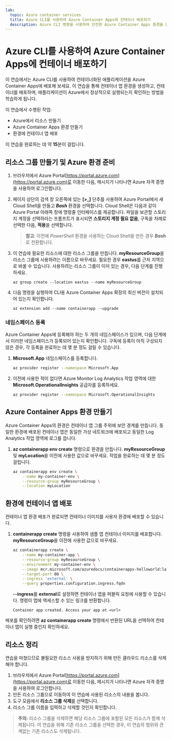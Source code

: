 ```yaml
---
lab:
  topic: Azure container services
  title: Azure CLI를 사용하여 Azure Container Apps에 컨테이너 배포하기
  description: Azure CLI 명령을 사용하여 안전한 Azure Container Apps 환경을 만들고 컨테이너를 배포하는 방법을 알아봅니다.
---
```


# Azure CLI를 사용하여 Azure Container Apps에 컨테이너 배포하기

이 연습에서는 Azure CLI를 사용하여 컨테이너화된 애플리케이션을 Azure Container Apps에 배포해 보세요. 이 연습을 통해 컨테이너 앱 환경을 생성하고, 컨테이너를 배포하며, 애플리케이션이 Azure에서 정상적으로 실행되는지 확인하는 방법을 학습하게 됩니다.

이 연습에서 수행된 작업:

* Azure에서 리소스 만들기
* Azure Container Apps 환경 만들기
* 환경에 컨테이너 앱 배포

이 연습을 완료하는 데 약 **15**분이 걸립니다.

## 리소스 그룹 만들기 및 Azure 환경 준비

1. 브라우저에서 Azure Portal[https://portal.azure.com](https://portal.azure.com)로 이동한 다음, 메시지가 나타나면 Azure 자격 증명을 사용하여 로그인합니다.

1. 페이지 상단의 검색 창 오른쪽에 있는 **[\>_]** 단추를 사용하여 Azure Portal에서 새 Cloud Shell을 만들고 ***Bash*** 환경을 선택합니다. Cloud Shell은 다음과 같이 Azure Portal 아래쪽 창에 명령줄 인터페이스를 제공합니다. 파일을 보관할 스토리지 계정을 선택하라는 프롬프트가 표시되면 **스토리지 계정 필요 없음**, 구독을 차례로 선택한 다음, **적용**을 선택합니다.

    > **참고**: 이전에 *PowerShell* 환경을 사용하는 Cloud Shell을 만든 경우 ***Bash***로 전환합니다.

1. 이 연습에 필요한 리소스에 대한 리소스 그룹을 만듭니다. **myResourceGroup**을 리소스 그룹에 사용하려는 이름으로 바꾸세요. 필요한 경우 **eastus**를 근처 지역으로 바꿀 수 있습니다. 사용하려는 리소스 그룹이 이미 있는 경우, 다음 단계를 진행하세요.

    ```azurecli
    az group create --location eastus --name myResourceGroup
    ```

1. 다음 명령을 실행하여 CLI용 Azure Container Apps 확장의 최신 버전이 설치되어 있는지 확인합니다.

    ```azurecli
    az extension add --name containerapp --upgrade
    ```

### 네임스페이스 등록

Azure Container Apps에 등록해야 하는 두 개의 네임스페이스가 있으며, 다음 단계에서 이러한 네임스페이스가 등록되어 있는지 확인합니다. 구독에 등록이 아직 구성되지 않은 경우, 각 등록을 완료하는 데 몇 분 정도 걸릴 수 있습니다. 

1. **Microsoft.App** 네임스페이스를 등록합니다. 

    ```bash
    az provider register --namespace Microsoft.App
    ```

1. 이전에 사용한 적이 없다면 Azure Monitor Log Analytics 작업 영역에 대한 **Microsoft.OperationalInsights** 공급자를 등록하세요.

    ```bash
    az provider register --namespace Microsoft.OperationalInsights
    ```

## Azure Container Apps 환경 만들기

Azure Container Apps의 환경은 컨테이너 앱 그룹 주위에 보안 경계를 만듭니다. 동일한 환경에 배포된 컨테이너 앱은 동일한 가상 네트워크에 배포되고 동일한 Log Analytics 작업 영역에 로그를 씁니다.

1. **az containerapp env create** 명령으로 환경을 만듭니다. **myResourceGroup** 및 **myLocation**을 이전에 사용한 값으로 바꾸세요. 작업을 완료하는 데 몇 분 정도 걸립니다.

    ```bash
    az containerapp env create \
        --name my-container-env \
        --resource-group myResourceGroup \
        --location myLocation
    ```

## 환경에 컨테이너 앱 배포

컨테이너 앱 환경 배포가 완료되면 컨테이너 이미지를 사용자 환경에 배포할 수 있습니다.

1. **containerapp create** 명령을 사용하여 샘플 앱 컨테이너 이미지를 배포합니다. **myResourceGroup**을 이전에 사용한 값으로 바꾸세요.

    ```bash
    az containerapp create \
        --name my-container-app \
        --resource-group myResourceGroup \
        --environment my-container-env \
        --image mcr.microsoft.com/azuredocs/containerapps-helloworld:latest \
        --target-port 80 \
        --ingress 'external' \
        --query properties.configuration.ingress.fqdn
    ```

    **--ingress**를 **external**로 설정하면 컨테이너 앱을 퍼블릭 요청에 사용할 수 있습니다. 명령이 앱에 액세스할 수 있는 링크를 반환합니다.

    ```
    Container app created. Access your app at <url>
    ```

배포를 확인하려면 **az containerapp create** 명령에서 반환된 URL을 선택하여 컨테이너 앱이 실행 중인지 확인하세요.

## 리소스 정리

연습을 마쳤으므로 불필요한 리소스 사용을 방지하기 위해 만든 클라우드 리소스를 삭제해야 합니다.

1. 브라우저에서 Azure Portal[https://portal.azure.com](https://portal.azure.com)로 이동한 다음, 메시지가 나타나면 Azure 자격 증명을 사용하여 로그인합니다.
1. 만든 리소스 그룹으로 이동하여 이 연습에 사용된 리소스의 내용을 봅니다.
1. 도구 모음에서 **리소스 그룹 삭제**를 선택합니다.
1. 리소스 그룹 이름을 입력하고 삭제할 것인지 확인합니다.

> **주의:** 리소스 그룹을 삭제하면 해당 리소스 그룹에 포함된 모든 리소스가 함께 삭제됩니다. 이 연습을 위해 기존 리소스 그룹을 선택한 경우, 이 연습의 범위와 관계없는 기존 리소스도 삭제됩니다.
